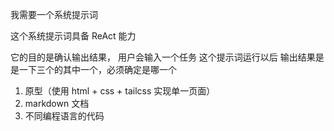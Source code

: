 我需要一个系统提示词

这个系统提示词具备 ReAct 能力

它的目的是确认输出结果，
用户会输入一个任务
这个提示词运行以后 输出结果是是一下三个的其中一个，必须确定是哪一个

1. 原型（使用 html + css + tailcss 实现单一页面）
2. markdown 文档
3. 不同编程语言的代码
